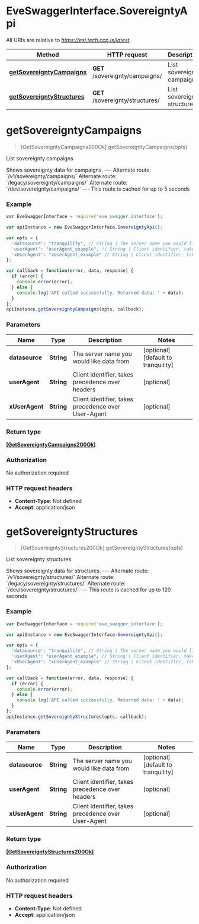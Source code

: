 # EveSwaggerInterface.SovereigntyApi

All URIs are relative to *https://esi.tech.ccp.is/latest*

Method | HTTP request | Description
------------- | ------------- | -------------
[**getSovereigntyCampaigns**](SovereigntyApi.md#getSovereigntyCampaigns) | **GET** /sovereignty/campaigns/ | List sovereignty campaigns
[**getSovereigntyStructures**](SovereigntyApi.md#getSovereigntyStructures) | **GET** /sovereignty/structures/ | List sovereignty structures


<a name="getSovereigntyCampaigns"></a>
# **getSovereigntyCampaigns**
> [GetSovereigntyCampaigns200Ok] getSovereigntyCampaigns(opts)

List sovereignty campaigns

Shows sovereignty data for campaigns.  ---  Alternate route: &#x60;/v1/sovereignty/campaigns/&#x60;  Alternate route: &#x60;/legacy/sovereignty/campaigns/&#x60;  Alternate route: &#x60;/dev/sovereignty/campaigns/&#x60;   ---  This route is cached for up to 5 seconds

### Example
```javascript
var EveSwaggerInterface = require('eve_swagger_interface');

var apiInstance = new EveSwaggerInterface.SovereigntyApi();

var opts = { 
  'datasource': "tranquility", // String | The server name you would like data from
  'userAgent': "userAgent_example", // String | Client identifier, takes precedence over headers
  'xUserAgent': "xUserAgent_example" // String | Client identifier, takes precedence over User-Agent
};

var callback = function(error, data, response) {
  if (error) {
    console.error(error);
  } else {
    console.log('API called successfully. Returned data: ' + data);
  }
};
apiInstance.getSovereigntyCampaigns(opts, callback);
```

### Parameters

Name | Type | Description  | Notes
------------- | ------------- | ------------- | -------------
 **datasource** | **String**| The server name you would like data from | [optional] [default to tranquility]
 **userAgent** | **String**| Client identifier, takes precedence over headers | [optional] 
 **xUserAgent** | **String**| Client identifier, takes precedence over User-Agent | [optional] 

### Return type

[**[GetSovereigntyCampaigns200Ok]**](GetSovereigntyCampaigns200Ok.md)

### Authorization

No authorization required

### HTTP request headers

 - **Content-Type**: Not defined
 - **Accept**: application/json

<a name="getSovereigntyStructures"></a>
# **getSovereigntyStructures**
> [GetSovereigntyStructures200Ok] getSovereigntyStructures(opts)

List sovereignty structures

Shows sovereignty data for structures.  ---  Alternate route: &#x60;/v1/sovereignty/structures/&#x60;  Alternate route: &#x60;/legacy/sovereignty/structures/&#x60;  Alternate route: &#x60;/dev/sovereignty/structures/&#x60;   ---  This route is cached for up to 120 seconds

### Example
```javascript
var EveSwaggerInterface = require('eve_swagger_interface');

var apiInstance = new EveSwaggerInterface.SovereigntyApi();

var opts = { 
  'datasource': "tranquility", // String | The server name you would like data from
  'userAgent': "userAgent_example", // String | Client identifier, takes precedence over headers
  'xUserAgent': "xUserAgent_example" // String | Client identifier, takes precedence over User-Agent
};

var callback = function(error, data, response) {
  if (error) {
    console.error(error);
  } else {
    console.log('API called successfully. Returned data: ' + data);
  }
};
apiInstance.getSovereigntyStructures(opts, callback);
```

### Parameters

Name | Type | Description  | Notes
------------- | ------------- | ------------- | -------------
 **datasource** | **String**| The server name you would like data from | [optional] [default to tranquility]
 **userAgent** | **String**| Client identifier, takes precedence over headers | [optional] 
 **xUserAgent** | **String**| Client identifier, takes precedence over User-Agent | [optional] 

### Return type

[**[GetSovereigntyStructures200Ok]**](GetSovereigntyStructures200Ok.md)

### Authorization

No authorization required

### HTTP request headers

 - **Content-Type**: Not defined
 - **Accept**: application/json

